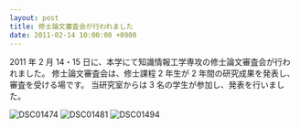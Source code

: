 ```yaml
---
layout: post
title: 修士論文審査会が行われました
date: 2011-02-14 10:00:00 +0900
---
```


2011 年 2 月 14・15 日に、本学にて知識情報工学専攻の修士論文審査会が行われました。
修士論文審査会は、修士課程 2 年生が 2 年間の研究成果を発表し、審査を受ける場です。
当研究室からは 3 名の学生が参加し、発表を行いました。

![DSC01474]({{site.baseurl}}/img/DSC01517-300x225.jpg)
![DSC01481]({{site.baseurl}}/img/DSC01529-300x225.jpg)
![DSC01494]({{site.baseurl}}/img/DSC01535-300x225.jpg)